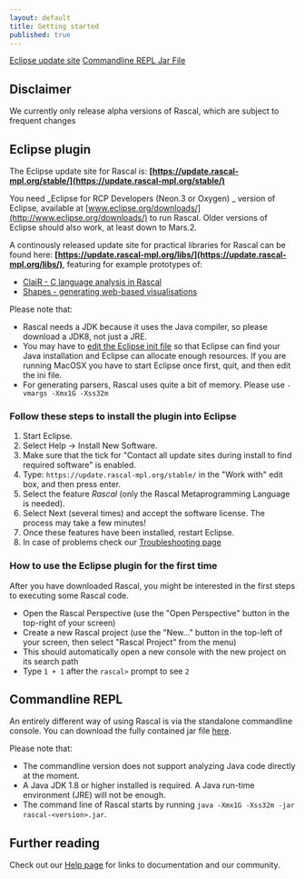 ```yaml
---
layout: default
title: Getting started
published: true
---
```



<p class="text-center">
   <a class="btn" href="https://update.rascal-mpl.org/stable"><i class="icon-download-alt"></i> Eclipse update site</a>
   <a class="btn" href="https://update.rascal-mpl.org/console/rascal-shell-stable.jar"><i class="icon-download"></i> Commandline REPL Jar File</a>
</p>

## Disclaimer

We currently only release alpha versions of Rascal, which are subject to frequent changes

## Eclipse plugin

The Eclipse update site for Rascal is: **[https://update.rascal-mpl.org/stable/](https://update.rascal-mpl.org/stable/)**

You need _Eclipse for RCP Developers (Neon.3 or Oxygen) _ version of Eclipse,
available at [www.eclipse.org/downloads/](http://www.eclipse.org/downloads/) to run Rascal. Older versions of Eclipse should also work,  at least down to Mars.2.

A continously released update site for practical libraries for Rascal can be found here: **[https://update.rascal-mpl.org/libs/](https://update.rascal-mpl.org/libs/)**, featuring for example prototypes of:

   * [ClaiR - C language analysis in Rascal](https://github.com/cwi-swat/clair)
   * [Shapes - generating web-based visualisations](https://github.com/cwi-swat/shapes)

Please note that:
 
 - Rascal needs a JDK because it uses the Java compiler, so please download a JDK8, not just a JRE.
 - You may have to [edit the Eclipse init file](/start/editini.html) so
   that Eclipse can find your Java installation and Eclipse can allocate enough
   resources. If you are running MacOSX you have to start Eclipse once first, quit, and then edit the ini file.
 - For generating parsers, Rascal uses quite a bit of memory. Please use `-vmargs -Xmx1G -Xss32m`
 
### Follow these steps to install the plugin into Eclipse

1. Start Eclipse.
1. Select Help -> Install New Software.
1. Make sure that the tick for "Contact all update sites during install to find required software" is enabled.
1. Type: `https://update.rascal-mpl.org/stable/` in the "Work with" edit box, and then press enter.
1. Select the feature *Rascal* (only the Rascal Metaprogramming Language is needed).
1. Select Next (several times) and accept the software license. The process may take a few minutes!
1. Once these features have been installed, restart Eclipse.
1. In case of problems check our [Troubleshooting page](https://www.rascal-mpl.org/help/troubleshooting.html)

### How to use the Eclipse plugin for the first time

After you have downloaded Rascal, you might be interested in the first steps to executing some Rascal code.

 - Open the Rascal Perspective (use the "Open Perspective" button in the top-right of your screen)
 - Create a new Rascal project (use the "New..." button in the top-left of your screen, then select "Rascal Project" from the menu)
 - This should automatically open a new console with the new project on its search path
 - Type `1 + 1` after the `rascal>` prompt to see `2`

## Commandline REPL

An entirely different way of using Rascal is via the standalone commandline console.
You can download the fully contained jar file [here](https://update.rascal-mpl.org/console/rascal-shell-stable.jar).

Please note that:

- The commandline version does not support analyzing Java code directly at the moment.
- A Java JDK 1.8 or higher installed is required. A Java run-time environment (JRE) will not be enough.
- The command line of Rascal starts by running `java -Xmx1G -Xss32m -jar rascal-<version>.jar`.

## Further reading

Check out our [Help page](/help/) for links to documentation and our community.
